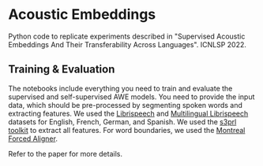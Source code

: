 # Acoustic Embeddings
Python code to replicate experiments described in "Supervised Acoustic Embeddings And Their Transferability Across Languages". ICNLSP 2022.

## Training & Evaluation

The notebooks include everything you need to train and evaluate the supervised and self-supervised AWE models. You need to provide the input data, which should be pre-processed by segmenting spoken words and extracting features. We used the [Librispeech](https://www.openslr.org/12) and [Multilingual Librispeech](https://www.openslr.org/94/) datasets for English, French, German, and Spanish. We used the [s3prl toolkit](https://github.com/s3prl/s3prl/blob/main/s3prl/upstream/README.md) to extract all features. For word boundaries, we used the [Montreal Forced Aligner](https://github.com/MontrealCorpusTools/Montreal-Forced-Aligner).

Refer to the paper for more details. 


